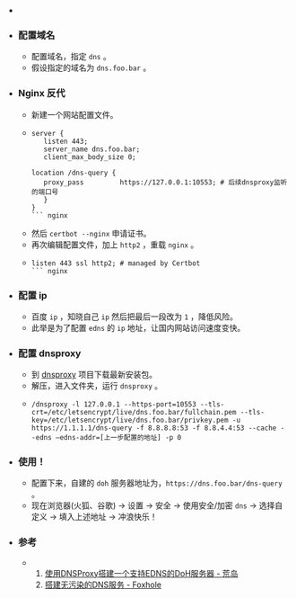 -
- ### 配置域名
	- 配置域名，指定 `dns` 。
	- 假设指定的域名为 `dns.foo.bar` 。
- ### Nginx 反代
	- 新建一个网站配置文件。
	- ```
	  server {
	     listen 443;
	     server_name dns.foo.bar;
	     client_max_body_size 0;
	  
	  location /dns-query {
	     proxy_pass         https://127.0.0.1:10553; # 后续dnsproxy监听的端口号
	     }
	  }
	  ``` nginx
	- 然后 `certbot --nginx` 申请证书。
	- 再次编辑配置文件，加上 `http2` ，重载 `nginx` 。
	- ```
	  listen 443 ssl http2; # managed by Certbot
	  ``` nginx
- ### 配置 ip
	- 百度 `ip` ，知晓自己 `ip` 然后把最后一段改为 `1` ，降低风险。
	- 此举是为了配置 `edns` 的 `ip` 地址，让国内网站访问速度变快。
- ### 配置 dnsproxy
	- 到 [dnsproxy](https://github.com/AdguardTeam/dnsproxy/releases) 项目下载最新安装包。
	- 解压，进入文件夹，运行 `dnsproxy` 。
	- ```
	  /dnsproxy -l 127.0.0.1 --https-port=10553 --tls-crt=/etc/letsencrypt/live/dns.foo.bar/fullchain.pem --tls-key=/etc/letsencrypt/live/dns.foo.bar/privkey.pem -u https://1.1.1.1/dns-query -f 8.8.8.8:53 -f 8.8.4.4:53 --cache --edns –edns-addr=[上一步配置的地址] -p 0
	  ```
- ### 使用！
	- 配置下来，自建的 `doh` 服务器地址为，`https://dns.foo.bar/dns-query` 。
	- 现在浏览器(火狐、谷歌) -> 设置 -> 安全 -> 使用安全/加密 `dns` -> 选择自定义 -> 填入上述地址 -> 冲浪快乐！
- ### 参考
	- 1. [使用DNSProxy搭建一个支持EDNS的DoH服务器 - 荒岛](https://lala.im/7705.html)
	  2. [搭建无污染的DNS服务 - Foxhole](https://blog.southfox.me/2021/07/%E6%90%AD%E5%BB%BA%E6%97%A0%E6%B1%A1%E6%9F%93%E7%9A%84DNS%E6%9C%8D%E5%8A%A1/)